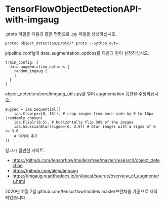 # TensorFlowObjectDetectionAPI-with-imgaug

.proto 파일은 다음과 같은 명령으로 .py 파일을 생성하십시오.

`protoc object_detection/proto/*.proto --python_out=.`

pipeline.config에 data_augmentation_options를 다음과 같이 설정하십시오.
```
train_config: {
  data_augmentation_options {
    random_imgaug {
    }
  }
}
```

object_detecton/core/imgaug_utils.py를 열어 augmentation 옵션을 수정하십시오.
```
augseq = iaa.Sequential([
    iaa.Crop(px=(0, 16)), # crop images from each side by 0 to 16px (randomly chosen)
    iaa.Fliplr(0.5), # horizontally flip 50% of the images
    iaa.GaussianBlur(sigma=(0, 3.0)) # blur images with a sigma of 0 to 3.0
    # 여기에 추가
])
```

참고가 될만한 사이트:
- https://github.com/tensorflow/models/tree/master/research/object_detection
- https://github.com/aleju/imgaug
- https://imgaug.readthedocs.io/en/latest/source/overview_of_augmenters.html

2020년 11월 7일 github.com/tensorflow/models master브런치를 기준으로 제작되었습니다.
